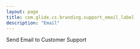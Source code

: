 ```yaml
---
layout: page
title: com.glide.cs.branding.support_email_label
description: "Email"
---
```

Send Email to Customer Support